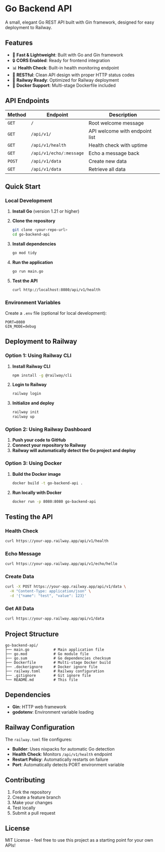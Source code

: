# Go Backend API

A small, elegant Go REST API built with Gin framework, designed for easy deployment to Railway.

## Features

- 🚀 **Fast & Lightweight**: Built with Go and Gin framework
- 🔒 **CORS Enabled**: Ready for frontend integration
- 📊 **Health Check**: Built-in health monitoring endpoint
- 🎯 **RESTful**: Clean API design with proper HTTP status codes
- 🚢 **Railway Ready**: Optimized for Railway deployment
- 🐳 **Docker Support**: Multi-stage Dockerfile included

## API Endpoints

| Method | Endpoint | Description |
|--------|----------|-------------|
| `GET` | `/` | Root welcome message |
| `GET` | `/api/v1/` | API welcome with endpoint list |
| `GET` | `/api/v1/health` | Health check with uptime |
| `GET` | `/api/v1/echo/:message` | Echo a message back |
| `POST` | `/api/v1/data` | Create new data |
| `GET` | `/api/v1/data` | Retrieve all data |

## Quick Start

### Local Development

1. **Install Go** (version 1.21 or higher)
2. **Clone the repository**
   ```bash
   git clone <your-repo-url>
   cd go-backend-api
   ```

3. **Install dependencies**
   ```bash
   go mod tidy
   ```

4. **Run the application**
   ```bash
   go run main.go
   ```

5. **Test the API**
   ```bash
   curl http://localhost:8080/api/v1/health
   ```

### Environment Variables

Create a `.env` file (optional for local development):

```env
PORT=8080
GIN_MODE=debug
```

## Deployment to Railway

### Option 1: Using Railway CLI

1. **Install Railway CLI**
   ```bash
   npm install -g @railway/cli
   ```

2. **Login to Railway**
   ```bash
   railway login
   ```

3. **Initialize and deploy**
   ```bash
   railway init
   railway up
   ```

### Option 2: Using Railway Dashboard

1. **Push your code to GitHub**
2. **Connect your repository to Railway**
3. **Railway will automatically detect the Go project and deploy**

### Option 3: Using Docker

1. **Build the Docker image**
   ```bash
   docker build -t go-backend-api .
   ```

2. **Run locally with Docker**
   ```bash
   docker run -p 8080:8080 go-backend-api
   ```

## Testing the API

### Health Check
```bash
curl https://your-app.railway.app/api/v1/health
```

### Echo Message
```bash
curl https://your-app.railway.app/api/v1/echo/hello
```

### Create Data
```bash
curl -X POST https://your-app.railway.app/api/v1/data \
  -H "Content-Type: application/json" \
  -d '{"name": "test", "value": 123}'
```

### Get All Data
```bash
curl https://your-app.railway.app/api/v1/data
```

## Project Structure

```
go-backend-api/
├── main.go           # Main application file
├── go.mod            # Go module file
├── go.sum            # Go dependencies checksum
├── Dockerfile        # Multi-stage Docker build
├── .dockerignore     # Docker ignore file
├── railway.toml      # Railway configuration
├── .gitignore        # Git ignore file
└── README.md         # This file
```

## Dependencies

- **Gin**: HTTP web framework
- **godotenv**: Environment variable loading

## Railway Configuration

The `railway.toml` file configures:
- **Builder**: Uses nixpacks for automatic Go detection
- **Health Check**: Monitors `/api/v1/health` endpoint
- **Restart Policy**: Automatically restarts on failure
- **Port**: Automatically detects PORT environment variable

## Contributing

1. Fork the repository
2. Create a feature branch
3. Make your changes
4. Test locally
5. Submit a pull request

## License

MIT License - feel free to use this project as a starting point for your own APIs!
